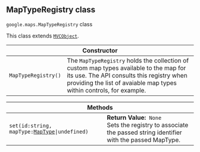 <h2 id="MapTypeRegistry">
MapTypeRegistry
class
</h2><p>
<code><span itemprop="path">google.maps</span>.<span itemprop="name">MapTypeRegistry</span></code>
class
</p><p>This class extends
<code><a href="https://github.com/amenadiel/google-maps-documentation/blob/master/docs/MVCObject.md">MVCObject</a></code>.
</p><table class="constructors responsive" summary="class MapTypeRegistry - Constructor">
<thead>
<tr><th colspan="2">Constructor</th>
</tr></thead>
<tbody>
<tr>
<td><code>MapTypeRegistry()</code></td>
<td>The <code>MapTypeRegistry</code> holds the collection of custom map types available to the map for its use. The API consults this registry when providing the list of avaiable map types within controls, for example.</td>
</tr>
</tbody>
</table><table class="methods responsive" summary="class MapTypeRegistry - Methods">
<thead>
<tr><th colspan="2">Methods</th>
</tr></thead>
<tbody>
<tr>
<td><code>set(id:string, mapType:<a href="https://github.com/amenadiel/google-maps-documentation/blob/master/docs/MapType.md">MapType</a>|undefined)</code></td>
<td><div><strong>Return Value:</strong>&nbsp; <code>None</code></div>
<div class="desc">Sets the registry to associate the passed string identifier with the passed MapType.</div></td>
</tr>
</tbody>
</table>